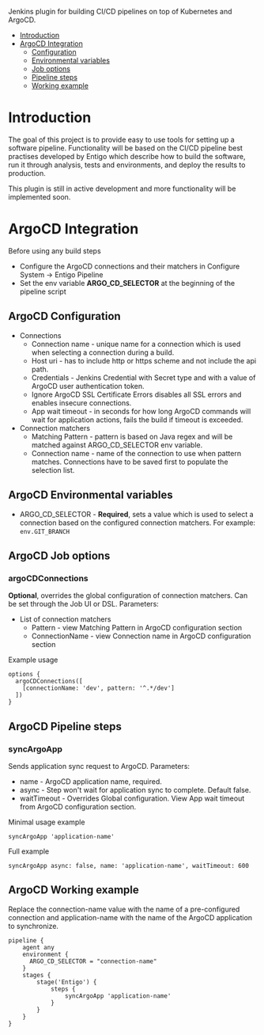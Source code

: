 Jenkins plugin for building CI/CD pipelines on top of Kubernetes and ArgoCD.

* [Introduction](#introduction)
* [ArgoCD Integration](#argocd-integration)
    * [Configuration](#argocd-configuration)
    * [Environmental variables](#argocd-environmental-variables)
    * [Job options](#argocd-job-options)
    * [Pipeline steps](#argocd-pipeline-steps)
    * [Working example](#argocd-working-example)

# Introduction

The goal of this project is to provide easy to use tools for setting up a software pipeline. Functionality will be based on the CI/CD pipeline best practises developed by Entigo which describe how to build the software, run it through analysis, tests and environments, and deploy the results to production.

This plugin is still in active development and more functionality will be implemented soon.

# ArgoCD Integration

Before using any build steps
* Configure the ArgoCD connections and their matchers in Configure System -> Entigo Pipeline
* Set the env variable **ARGO_CD_SELECTOR** at the beginning of the pipeline script

## ArgoCD Configuration

* Connections
    * Connection name - unique name for a connection which is used when selecting a connection during a build.
    * Host uri - has to include http or https scheme and not include the api path.
    * Credentials - Jenkins Credential with Secret type and with a value of ArgoCD user authentication token.
    * Ignore ArgoCD SSL Certificate Errors disables all SSL errors and enables insecure connections.
    * App wait timeout - in seconds for how long ArgoCD commands will wait for application actions, fails the build if timeout is exceeded.
* Connection matchers
    * Matching Pattern - pattern is based on Java regex and will be matched against ARGO_CD_SELECTOR env variable.
    * Connection name - name of the connection to use when pattern matches. Connections have to be saved first to populate the selection list.
    
## ArgoCD Environmental variables

* ARGO_CD_SELECTOR - **Required**, sets a value which is used to select a connection based on the configured connection matchers. For example: `env.GIT_BRANCH`

## ArgoCD Job options

### argoCDConnections

**Optional**, overrides the global configuration of connection matchers. Can be set through the Job UI or DSL. Parameters:

* List of connection matchers
    * Pattern - view Matching Pattern in ArgoCD configuration section
    * ConnectionName - view Connection name in ArgoCD configuration section

Example usage

```
options {
  argoCDConnections([
    [connectionName: 'dev', pattern: '^.*/dev']
  ])
}
```

## ArgoCD Pipeline steps

### syncArgoApp

Sends application sync request to ArgoCD. Parameters:

* name - ArgoCD application name, required.
* async - Step won't wait for application sync to complete. Default false.
* waitTimeout - Overrides Global configuration. View App wait timeout from ArgoCD configuration section.

Minimal usage example

```syncArgoApp 'application-name'```

Full example

```syncArgoApp async: false, name: 'application-name', waitTimeout: 600```

## ArgoCD Working example

Replace the connection-name value with the name of a pre-configured connection and application-name with the name of the ArgoCD application to synchronize.

```
pipeline {
    agent any
    environment {
      ARGO_CD_SELECTOR = "connection-name"
    }
    stages {
        stage('Entigo') {
            steps {
                syncArgoApp 'application-name'
            }
        }
    }
}
```